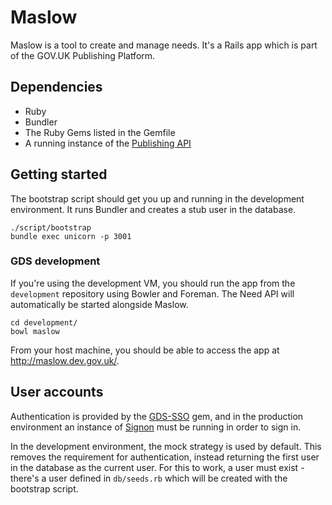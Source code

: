 # Maslow

Maslow is a tool to create and manage needs. It's a Rails app which is
part of the GOV.UK Publishing Platform.

## Dependencies

- Ruby
- Bundler
- The Ruby Gems listed in the Gemfile
- A running instance of the [Publishing API](https://github.com/alphagov/publishing-api)

## Getting started

The bootstrap script should get you up and running in the development environment. It runs Bundler and creates a stub user in the database.

    ./script/bootstrap
    bundle exec unicorn -p 3001

### GDS development

If you're using the development VM, you should run the app from the `development` repository using Bowler and Foreman. The Need API will automatically be started alongside Maslow.

    cd development/
    bowl maslow

From your host machine, you should be able to access the app at <http://maslow.dev.gov.uk/>.

## User accounts

Authentication is provided by the [GDS-SSO](https://github.com/alphagov/gds-sso) gem, and in the production environment an instance of [Signon](https://github.com/alphagov/signonotron2) must be running in order to sign in.

In the development environment, the mock strategy is used by default. This removes the requirement for authentication, instead returning the first user in the database as the current user. For this to work, a user must exist - there's a user defined in `db/seeds.rb` which will be created with the bootstrap script.
